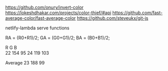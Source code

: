 https://github.com/onury/invert-color
https://lokeshdhakar.com/projects/color-thief/#api
https://github.com/fast-average-color/fast-average-color
https://github.com/steveukx/git-js

netlify-lambda serve functions


RA = (R0+R1)/2;
GA = (G0+G1)/2;
BA = (B0+B1)/2;

R  G   B  
22 154 95
24 119 103

Average
23 188 99